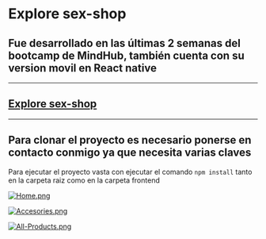 # Explore sex-shop

## Fue desarrollado en las últimas 2 semanas del bootcamp de MindHub, también cuenta con su version movil en React native
---
## [ Explore sex-shop ]( https://explore-sex-shop.herokuapp.com "explore-sex-shop")
---
Para clonar el proyecto es necesario ponerse en contacto conmigo ya que necesita varias claves
---
Para ejecutar el proyecto vasta con ejecutar
el comando `npm install` tanto en la carpeta raiz como en la carpeta frontend

[![Home.png](https://i.postimg.cc/rpDnsczF/Home.png)](https://postimg.cc/v1dL2JWp)

[![Accesories.png](https://i.postimg.cc/mgXpThL5/Accesories.png)](https://postimg.cc/G4DxQLsF)

[![All-Products.png](https://i.postimg.cc/fTvggB6Z/All-Products.png)](https://postimg.cc/zVVjySzP)

<!-- hacer menciones o aclaraciones -->